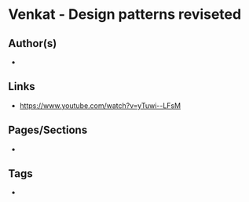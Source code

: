 # Venkat - Design patterns reviseted

## Author(s)
-

## Links
- https://www.youtube.com/watch?v=yTuwi--LFsM

## Pages/Sections
-

## Tags
-
